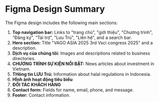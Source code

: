 # Figma Design Summary

The Figma design includes the following main sections:

1.  **Top navigation bar:** Links to "trang chủ", "giới thiệu", "Chương trình", "Đăng ký", "Tài trợ", "Lưu Trú", "Liên hệ", and a search bar.
2.  **Hero section:** Title "VAGO ASIA 2025 3rd Vsci congress 2025" and a description.
3.  **Dịch vụ của chúng tôi:** Images and descriptions related to business directories.
4.  **CHƯƠNG TRÌNH SỰ KIỆN NỔI BẬT:** News articles about investment in Vietnam.
5.  **THông tin LƯU Trú:** Information about halal regulations in Indonesia.
6.  **HÌnh ảnh hoạt động tiêu biểu**
7.  **ĐỐI TÁC KHÁCH HÀNG**
8.  **Contact form:** Fields for name, email, phone, and message.
9.  **Footer:** Contact information.
